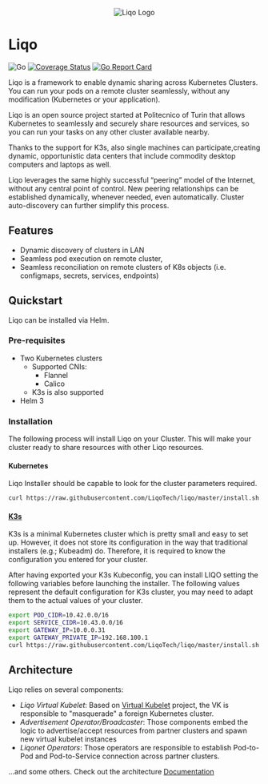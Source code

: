 <p align="center">
<img alt="Liqo Logo" src="https://doc.liqo.io/images/logo-liqo-blue.svg" />
</p>

# Liqo

![Go](https://github.com/liqoTech/liqo/workflows/Go/badge.svg) 
[![Coverage Status](https://coveralls.io/repos/github/LiqoTech/liqo/badge.svg?branch=master)](https://coveralls.io/github/LiqoTech/liqo?branch=master)
[![Go Report Card](https://goreportcard.com/badge/github.com/LiqoTech/liqo)](https://goreportcard.com/report/github.com/LiqoTech/liqo)

Liqo is a framework to enable dynamic sharing across Kubernetes Clusters. You can run your pods on a remote cluster
seamlessly, without any modification (Kubernetes or your application). 

Liqo is an open source project started at Politecnico of Turin that allows Kubernetes to seamlessly and securely share resources and services, so you can run your tasks on any other cluster available nearby.

Thanks to the support for K3s, also single machines can participate,creating dynamic, opportunistic data centers that include commodity desktop computers and laptops as well.

Liqo leverages the same highly successful “peering” model of the Internet, without any central point of control. New peering relationships can be established dynamically, whenever needed, even automatically. Cluster auto-discovery can further simplify this process.

## Features

* Dynamic discovery of clusters in LAN
* Seamless pod execution on remote cluster,
* Seamless reconciliation on remote clusters of K8s objects (i.e. configmaps, secrets, services, endpoints)


## Quickstart

Liqo can be installed via Helm. 

### Pre-requisites

* Two Kubernetes clusters
    * Supported CNIs:
      * Flannel
      * Calico 
    * K3s is also supported
* Helm 3

### Installation

The following process will install Liqo on your Cluster. This will make your cluster ready to share resources with other Liqo resources.

#### Kubernetes

Liqo Installer should be capable to look for the cluster parameters required. 

```bash
curl https://raw.githubusercontent.com/LiqoTech/liqo/master/install.sh | bash
```

#### [K3s](https://k3s.io)

K3s is a minimal Kubernetes cluster which is pretty small and easy to set up. However, it does not store its configuration in the
way that traditional installers (e.g.; Kubeadm) do. Therefore, it is required to know the configuration you entered for your cluster.

After having exported your K3s Kubeconfig, you can install LIQO setting the following variables before launching the installer.
The following values represent the default configuration for K3s cluster, you may need to adapt them to the actual values of your cluster.

```bash
export POD_CIDR=10.42.0.0/16
export SERVICE_CIDR=10.43.0.0/16
export GATEWAY_IP=10.0.0.31
export GATEWAY_PRIVATE_IP=192.168.100.1
curl https://raw.githubusercontent.com/LiqoTech/liqo/master/install.sh | bash
```
## Architecture

Liqo relies on several components:

* *Liqo Virtual Kubelet*: Based on [Virtual Kubelet](https://github.com/virtual-kubelet/virtual-kubelet) project, the VK
 is responsible to "masquerade" a foreign Kubernetes cluster.
* *Advertisement Operator/Broadcaster*: Those components embed the logic to advertise/accept resources from partner
 clusters and spawn new virtual kubelet instances
* *Liqonet Operators*: Those operators are responsible to establish Pod-to-Pod and Pod-to-Service connection across 
partner clusters.

...and some others. Check out the architecture [Documentation](https://doc.liqo.io/architecture/)

